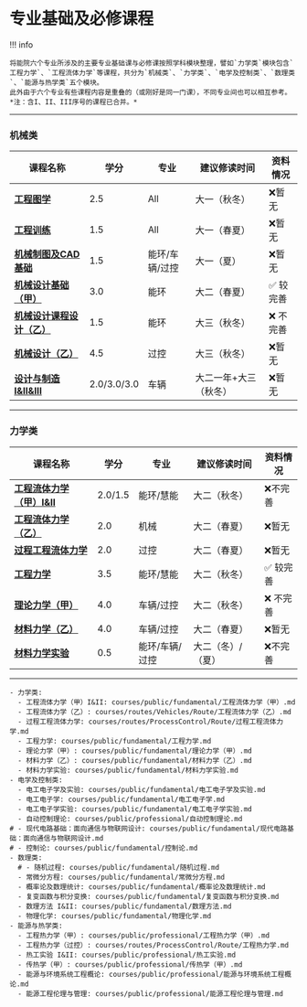 # 专业基础及必修课程

!!! info 

    将能院六个专业所涉及的主要专业基础课与必修课按照学科模块整理，譬如`力学类`模块包含`工程力学`、`工程流体力学`等课程，共分为`机械类`、`力学类`、`电学及控制类`、`数理类`、`能源与热学类`五个模块。
    此外由于六个专业有些课程内容是重叠的（或刚好是同一门课），不同专业间也可以相互参考。
    *注：含I、II、III序号的课程已合并。*
  
 --- 

### 机械类  

| 课程名称                  | 学分  | 专业 | 建议修读时间 | 资料情况 |
| -------                   | ----- | ---- | ------------| ------- |
| [**工程图学**](./courses/public/fundamental/工程图学.md)                |   2.5  |  All  |  大一（秋冬）|  :x:暂无  |
| [**工程训练**](./courses/public/fundamental/工程训练.md)                |   1.5  |  All  |   大一（春夏） |  :x:暂无 |
| [**机械制图及CAD基础**](./courses/public/fundamental/机械制图及CAD基础.md)    | 1.5  |  能环/车辆/过控  |  大一（夏） |  :x:暂无 | 
| [**机械设计基础（甲）**](./courses/public/fundamental/机械设计基础（甲）.md)   | 3.0  |  能环  |    大二（春夏） | :white_check_mark: 较完善   |
| [**机械设计课程设计（乙）**](./courses/public/professional/机械设计课程设计（乙）.md)  |  1.5    |  能环 | 大三（秋冬） |  :x: 不完善   |
| [**机械设计（乙）**](./courses/routes/ProcessControl/Route/机械设计（乙）.md)    | 4.5  |  过控  |  大三（秋冬） |  :x:暂无 |
| [**设计与制造 I&II&III**](./courses/routes/Vehicles/Route/设计与制造.md)    | 2.0/3.0/3.0  |  车辆  |  大二一年+大三（秋冬） |  :x:暂无 |

---

### 力学类

| 课程名称                  | 学分  | 专业 | 建议修读时间 | 资料情况 |
| -------                   | ----- | ---- | ------------| ------- |
| [**工程流体力学（甲）I&II**](./courses/public/fundamental/工程流体力学（甲）.md)                |   2.0/1.5  |  能环/慧能  |  大二（秋冬）|  :x:不完善  |
| [**工程流体力学（乙）**](./courses/routes/Vehicles/Route/工程流体力学（乙）.md)                |   2.0  |  机械  |   大二（春夏） |  :x:暂无 |
| [**过程工程流体力学**](./courses/routes/ProcessControl/Route/过程工程流体力学.md)    | 2.0  |  过控  |  大二（春夏） |  :x:暂无 | 
| [**工程力学**](./courses/public/fundamental/工程力学.md)   | 3.5  |  能环/慧能  |    大二（秋冬） | :white_check_mark: 较完善   |
| [**理论力学（甲）**](./courses/public/fundamental/理论力学（甲）.md)  |  4.0    |  车辆/过控 | 大二（秋冬） |  :x: 不完善   |
| [**材料力学（乙）**](./courses/public/fundamental/材料力学（乙）.md)    | 4.0  |  车辆/过控  |  大二（春夏） |  :x:暂无 |
| [**材料力学实验**](./courses/public/fundamental/材料力学实验.md)    | 0.5  |  能环/车辆/过控  |  大二（冬）/（夏） |  :x:不完善 |

---



    - 力学类: 
      - 工程流体力学（甲）I&II: courses/public/fundamental/工程流体力学（甲）.md
      - 工程流体力学（乙）: courses/routes/Vehicles/Route/工程流体力学（乙）.md
      - 过程工程流体力学: courses/routes/ProcessControl/Route/过程工程流体力学.md
      - 工程力学: courses/public/fundamental/工程力学.md
      - 理论力学（甲）: courses/public/fundamental/理论力学（甲）.md
      - 材料力学（乙）: courses/public/fundamental/材料力学（乙）.md
      - 材料力学实验: courses/public/fundamental/材料力学实验.md
    - 电学及控制类: 
      - 电工电子学及实验: courses/public/fundamental/电工电子学及实验.md
      - 电工电子学: courses/public/fundamental/电工电子学.md
      - 电工电子学实验: courses/public/fundamental/电工电子学实验.md
      - 自动控制理论: courses/public/professional/自动控制理论.md
    # - 现代电路基础：面向通信与物联网设计: courses/public/fundamental/现代电路基础：面向通信与物联网设计.md
    # - 控制论: courses/public/fundamental/控制论.md
    - 数理类: 
      # - 随机过程: courses/public/fundamental/随机过程.md
      - 常微分方程: courses/public/fundamental/常微分方程.md
      - 概率论及数理统计: courses/public/fundamental/概率论及数理统计.md
      - 复变函数与积分变换: courses/public/fundamental/复变函数与积分变换.md
      - 数理方法 I&II: courses/public/fundamental/数理方法.md
      - 物理化学: courses/public/fundamental/物理化学.md
    - 能源与热学类:
      - 工程热力学（甲）: courses/public/professional/工程热力学（甲）.md
      - 工程热力学（过控）: courses/routes/ProcessControl/Route/工程热力学.md
      - 热工实验 I&II: courses/public/professional/热工实验.md
      - 传热学（甲）: courses/public/professional/传热学（甲）.md
      - 能源与环境系统工程概论: courses/public/professional/能源与环境系统工程概论.md
      - 能源工程伦理与管理: courses/public/professional/能源工程伦理与管理.md